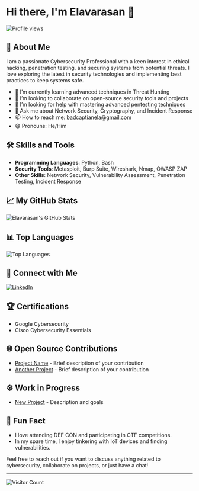 # Hi there, I'm Elavarasan 👋

![Profile views](https://gpvc.arturio.dev/badcaptianela)

## 🚀 About Me

I am a passionate Cybersecurity Professional with a keen interest in ethical hacking, penetration testing, and securing systems from potential threats. I love exploring the latest in security technologies and implementing best practices to keep systems safe.

- 🌱 I’m currently learning advanced techniques in Threat Hunting
- 👯 I’m looking to collaborate on open-source security tools and projects
- 🤔 I’m looking for help with mastering advanced pentesting techniques
- 💬 Ask me about Network Security, Cryptography, and Incident Response
- 📫 How to reach me: [badcaptianela@gmail.com](mailto:badcaptianela@gmail.com)
- 😄 Pronouns: He/Him

## 🛠️ Skills and Tools

- **Programming Languages**: Python, Bash
- **Security Tools**: Metasploit, Burp Suite, Wireshark, Nmap, OWASP ZAP
- **Other Skills**: Network Security, Vulnerability Assessment, Penetration Testing, Incident Response

## 📈 My GitHub Stats

![Elavarasan's GitHub Stats](https://github-readme-stats.vercel.app/api?username=badcaptianela&show_icons=true&theme=radical)

## 📊 Top Languages

![Top Languages](https://github-readme-stats.vercel.app/api/top-langs/?username=badcaptianela&layout=compact&theme=radical)

## 🔗 Connect with Me

[![LinkedIn](https://img.shields.io/badge/LinkedIn-Profile-blue)](https://www.linkedin.com/in/elavarasan-d-70b09322b/)

## 🏆 Certifications

- Google Cybersecurity
- Cisco Cybersecurity Essentials

## 🌐 Open Source Contributions

- [Project Name](https://github.com/badcaptianela/projectname) - Brief description of your contribution
- [Another Project](https://github.com/badcaptianela/anotherproject) - Brief description of your contribution

## ⚙️ Work in Progress

- [New Project](https://github.com/badcaptianela/newproject) - Description and goals

## 🎉 Fun Fact

- I love attending DEF CON and participating in CTF competitions.
- In my spare time, I enjoy tinkering with IoT devices and finding vulnerabilities.

Feel free to reach out if you want to discuss anything related to cybersecurity, collaborate on projects, or just have a chat!

---

![Visitor Count](https://komarev.com/ghpvc/?username=badcaptianela)
